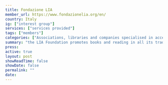 ```yaml
---
title: Fondazione LIA
member_url: https://www.fondazionelia.org/en/
country: Italy
ig: ["interest group"] 
services: ["services provided"] 
tags: ["members"]
categories: ["Associations, libraries and companies specialised in accessibility services"]
summary: "the LIA Foundation promotes books and reading in all its traditional and digital forms, through education, information, awareness-raising and research activities, guaranteeing the fundamental principles: accessibility , integration and  sociality."
press:
active: true
layout: post
showReadTime: false
showDate: false
permalink: ""
date: 
---
```

